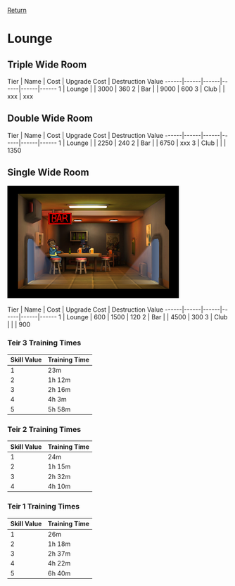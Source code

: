 [Return](../README.md)

Lounge
===========

## Triple Wide Room

Tier | Name | Cost | Upgrade Cost | Destruction Value
------|------|------|------|------|------
1 | Lounge | | 3000 | 360
2 | Bar | | 9000 | 600
3 | Club | | xxx | xxx

## Double Wide Room

Tier | Name | Cost | Upgrade Cost | Destruction Value
------|------|------|------|------|------
1 | Lounge | | 2250 | 240
2 | Bar | | 6750 | xxx
3 | Club | | | 1350

## Single Wide Room

![Lounge](t1images/t1singlelounge.jpg)

Tier | Name | Cost | Upgrade Cost | Destruction Value
------|------|------|------|------|------
1 | Lounge | 600 | 1500 | 120
2 | Bar | | 4500 | 300
3 | Club | | | 900

### Teir 3 Training Times

Skill Value | Training Time
------|------
1 | 23m
2 | 1h 12m
3 | 2h 16m
4 | 4h 3m
5 | 5h 58m

### Teir 2 Training Times

Skill Value | Training Time
------|------
1 | 24m
2 | 1h 15m
3 | 2h 32m
4 | 4h 10m

### Teir 1 Training Times

Skill Value | Training Time
------|------
1 | 26m
2 | 1h 18m
3 | 2h 37m
4 | 4h 22m
5 | 6h 40m

